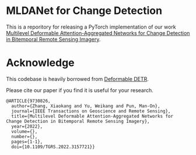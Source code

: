 # MLDANet for Change Detection

This is a reporitory for releasing a PyTorch implementation of our work [Multilevel Deformable Attention-Aggregated Networks for Change Detection in Bitemporal Remote Sensing Imagery](https://ieeexplore.ieee.org/abstract/document/9730826).

# Acknowledge
This codebase is heavily borrowed from [Deformable DETR](https://github.com/fundamentalvision/Deformable-DETR).

Please cite our paper if you find it is useful for your research.

```
@ARTICLE{9730826,
  author={Zhang, Xiaokang and Yu, Weikang and Pun, Man-On},
  journal={IEEE Transactions on Geoscience and Remote Sensing}, 
  title={Multilevel Deformable Attention-Aggregated Networks for Change Detection in Bitemporal Remote Sensing Imagery}, 
  year={2022},
  volume={},
  number={},
  pages={1-1},
  doi={10.1109/TGRS.2022.3157721}}
  ```
